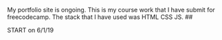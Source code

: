 My portfolio  site is ongoing. 
This is my course work that I have submit for freecodecamp.
The stack that I have used was HTML CSS JS. ##


START on 6/1/19